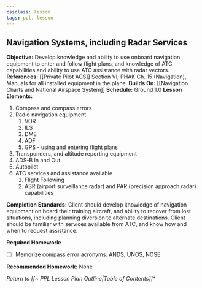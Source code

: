 ```yaml
---
cssclass: lesson
tags: ppl, lesson
---
```

## Navigation Systems, including Radar Services

**Objective:** Develop knowledge and ability to use onboard navigation equipment to enter and follow flight plans, and knowledge of ATC capabilities and ability to use ATC assistance with radar vectors.
**References:** [[Private Pilot ACS]] Section VI; PHAK Ch. 15 (Navigation), Manuals for all installed equipment in the plane.
**Builds On:** [[Navigation Charts and National Airspace System]]
**Schedule:** Ground 1.0
**Lesson Elements:**
1. Compass and compass errors
2. Radio navigation equipment
	1. VOR
	2. ILS
	3. DME
	4. ADF
	5. GPS - using and entering flight plans
3. Transponders, and altitude reporting equipment
4. ADS-B In and Out
5. Autopilot
6. ATC services and assistance available
	1. Flight Following
	2. ASR (airport surveillance radar) and PAR (precision approach radar) capabilities

**Completion Standards:** Client should develop knowledge of navigation equipment on board their training aircraft, and ability to recover from lost situations, including planning diversion to alternate destinations. Client should be familiar with services available from ATC, and know how and when to request assistance.

**Required Homework:** 
- [ ] Memorize compass error acronyms: ANDS, UNOS, NOSE

**Recommended Homework:** None

*Return to [[~ PPL Lesson Plan Outline|Table of Contents]]^*